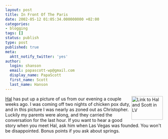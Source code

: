 ```yaml
---
layout: post
title: In Front Of The Paris
date: 2002-05-12 01:05:34.000000000 +02:00
categories:
- blogging
tags: []
status: publish
type: post
published: true
meta:
  aktt_notify_twitter: 'yes'
author:
  login: shanson
  email: papascott-wp@gmail.com
  display_name: PapaScott
  first_name: Scott
  last_name: Hanson
---
```

<p><a href="http://hal.editthispage.com/pictures/viewer$1268"><img alt="Link to Hal and Scott in LV" src="http://www.papascott.de/wordpress/wp-content/uploads/2002/05/halandsmh.jpg" width="100" height="75" border="0" align="right" /></a> <a href="http://hal.editthispage.com/2002/05/11">Hal</a> has put up a picture of us from our evening a couple weeks ago. I was coming off two nights of chicken pox duty, and in this picture I was nearly as zoned out as Christopher. Luckily my parents were along, and they carried the conversation for the last hour. If you want to hear a good story when you meet Hal, ask him when Las Vegas was founded. You won't be disappointed. Bonus points if you ask about springs.</p>

